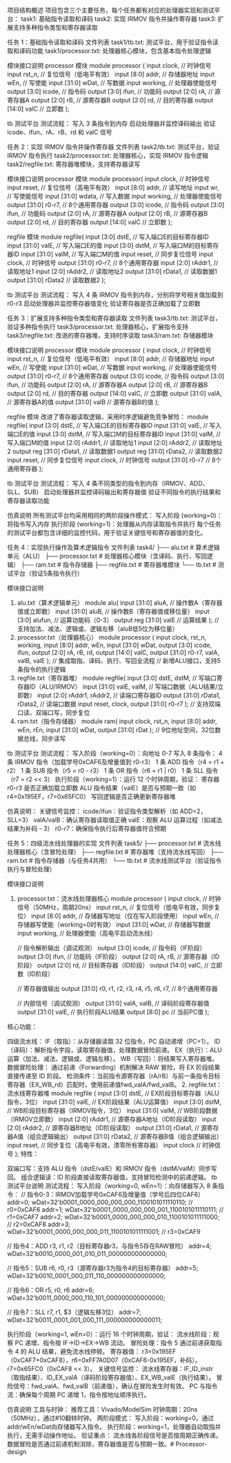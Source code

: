 项目结构概述
项目包含三个主要任务，每个任务都有对应的处理器实现和测试平台：
task1: 基础指令读取和译码
task2: 实现 IRMOV 指令并操作寄存器
task3: 扩展支持多种指令类型和寄存器读取

任务 1：基础指令读取和译码
文件列表
task1/tb.txt: 测试平台，用于验证指令读取和译码功能
task1/processor.txt: 处理器核心模块，包含基本指令处理逻辑

模块接口说明
processor 模块
module processor (
    input clock,               // 时钟信号
    input rst_n,               // 复位信号（低电平有效）
    input [8:0] addr,          // 存储器地址
    input wEn,                 // 写使能
    input [31:0] wDat,         // 写数据
    input working,             // 处理器使能信号
    output [3:0] icode,        // 指令码
    output [3:0] ifun,         // 功能码
    output [2:0] rA,           // 源寄存器A
    output [2:0] rB,           // 源寄存器B
    output [2:0] rd,           // 目的寄存器
    output [14:0] valC         // 立即数
);

tb 测试平台
测试流程：
写入 3 条指令到内存
启动处理器并监控译码输出
验证 icode、ifun、rA、rB、rd 和 valC 信号

任务 2：实现 IRMOV 指令并操作寄存器
文件列表
task2/tb.txt: 测试平台，验证 IRMOV 指令执行
task2/processor.txt: 处理器核心，实现 IRMOV 指令逻辑
task2/regfile.txt: 寄存器堆模块，支持寄存器读写

模块接口说明
processor 模块
module processor(
    input clock,        // 时钟信号
    input reset,        // 复位信号（高电平有效）
    input [8:0] addr,   // 读写地址
    input wr,           // 写使能信号
    input [31:0] wdata, // 写入数据
    input working,      // 处理器使能信号
    output [31:0] r0-r7, // 8个通用寄存器
    output [3:0] icode,  // 指令码
    output [3:0] ifun,   // 功能码
    output [2:0] rA,     // 源寄存器A
    output [2:0] rB,     // 源寄存器B
    output [2:0] rd,     // 目的寄存器
    output [14:0] valC   // 立即数
);

regfile 模块
module regfile(
    input [3:0] dstE,    // 写入端口E的目标寄存器ID
    input [31:0] valE,   // 写入端口E的值
    input [3:0] dstM,    // 写入端口M的目标寄存器ID
    input [31:0] valM,   // 写入端口M的值
    input reset,         // 同步复位信号
    input clock,         // 时钟信号
    output [31:0] r0-r7, // 8个通用寄存器
    input [2:0] rAddr1,  // 读取地址1
    input [2:0] rAddr2,  // 读取地址2
    output [31:0] rData1, // 读取数据1
    output [31:0] rData2  // 读取数据2
);

tb 测试平台
测试流程：
写入 4 条 IRMOV 指令到内存，分别将学号相关值加载到 r0-r3
启动处理器并监控寄存器值变化
验证寄存器是否正确加载了立即数

任务 3：扩展支持多种指令类型和寄存器读取
文件列表
task3/tb.txt: 测试平台，验证多种指令执行
task3/processor.txt: 处理器核心，扩展指令支持
task3/regfile.txt: 改进的寄存器堆，支持时序读取
task3/ram.txt: 存储器模块

模块接口说明
processor 模块
module processor (
    input clock,               // 时钟信号
    input rst_n,               // 复位信号（低电平有效）
    input [8:0] addr,          // 存储器地址
    input wEn,                 // 写使能
    input [31:0] wDat,         // 写数据
    input working,             // 处理器使能信号
    output [31:0] r0-r7,       // 8个通用寄存器
    output [3:0] icode,        // 指令码
    output [3:0] ifun,         // 功能码
    output [2:0] rA,           // 源寄存器A
    output [2:0] rB,           // 源寄存器B
    output [2:0] rd,           // 目的寄存器
    output [14:0] valC,        // 立即数
    output [31:0] valA,        // 源寄存器A的值
    output [31:0] valB         // 源寄存器B的值
);

regfile 模块
改进了寄存器读取逻辑，采用时序逻辑避免竞争冒险：
module regfile(
    input [3:0] dstE,      // 写入端口E的目标寄存器ID
    input [31:0] valE,     // 写入端口E的值
    input [3:0] dstM,      // 写入端口M的目标寄存器ID
    input [31:0] valM,     // 写入端口M的值
    input [2:0] rAddr1,    // 读取地址1
    input [2:0] rAddr2,    // 读取地址2
    output reg [31:0] rData1,  // 读取数据1
    output reg [31:0] rData2,  // 读取数据2
    input reset,           // 同步复位信号
    input clock,           // 时钟信号
    output [31:0] r0-r7    // 8个通用寄存器
);

tb 测试平台
测试流程：
写入 4 条不同类型的指令到内存（IRMOV、ADD、SLL、SUB）
启动处理器并监控译码输出和寄存器值
验证不同指令的执行结果和寄存器读取功能

仿真说明
所有测试平台均采用相同的两阶段操作模式：
写入阶段 (working=0)：将指令写入内存
执行阶段 (working=1)：处理器从内存读取指令并执行
每个任务的测试平台都包含详细的监控代码，用于验证关键信号和寄存器值的变化。

任务 4：实现执行操作及算术逻辑指令
文件列表
task4/
├── alu.txt       # 算术逻辑单元（ALU）
├── processor.txt # 处理器核心模块（含译码、执行、写回逻辑）
├── ram.txt       # 指令存储器
├── regfile.txt   # 寄存器堆模块
└── tb.txt        # 测试平台（验证5条指令执行）

模块接口说明
1. alu.txt（算术逻辑单元）
module alu(
    input [31:0] aluA,   // 操作数A（寄存器值或立即数）
    input [31:0] aluB,   // 操作数B（寄存器值或移位量）
    input [3:0] alufun,  // 运算功能码（0-3）
    output reg [31:0] valE  // 运算结果
);
// 支持加法、减法、逻辑或、逻辑左移（aluB低5位为移位量）
2. processor.txt（处理器核心）
module processor (
    input clock, rst_n, working,
    input [8:0] addr, wEn,
    input [31:0] wDat,
    output [3:0] icode, ifun,
    output [2:0] rA, rB, rd,
    output [14:0] valC,
    output [31:0] r0-r7, valA, valB, valE
);
// 集成取指、译码、执行、写回全流程
// 新增ALU接口，支持5条指令的执行逻辑
3. regfile.txt（寄存器堆）
module regfile(
    input [3:0] dstE, dstM,    // 写端口寄存器ID（ALU/IRMOV）
    input [31:0] valE, valM,   // 写端口数据（ALU结果/立即数）
    input [2:0] rAddr1, rAddr2, // 读端口寄存器ID
    output [31:0] rData1, rData2, // 读端口数据
    input reset, clock,
    output [31:0] r0-r7
);
// 支持双端口读、双端口写，同步复位
4. ram.txt（指令存储器）
module ram(
    input clock, rst_n,
    input [8:0] addr, wEn, rEn,
    input [31:0] wDat,
    output [31:0] rDat
);
// 9位地址空间，32位数据总线，同步读写

tb 测试平台
测试流程：
写入阶段（working=0）：向地址 0-7 写入 8 条指令：
4 条 IRMOV 指令（加载学号0xCAF6及增量值到 r0-r3）
1 条 ADD 指令（r4 = r1 + r2）
1 条 SUB 指令（r5 = r0 - r3）
1 条 OR 指令（r6 = r1 | r0）
1 条 SLL 指令（r7 = r2 << 3）
执行阶段（working=1）：运行 12 个时钟周期，验证：
寄存器 r0-r3 是否正确加载立即数
ALU 指令结果（valE）是否与预期一致（如 r4=0x195EF，r7=0x65FC0）
写回逻辑是否正确更新寄存器堆

仿真说明：
关键信号监控：
icode/ifun：验证指令类型解析（如 ADD=2，SLL=3）
valA/valB：确认寄存器读取值正确
valE：观察 ALU 运算过程（如减法结果为补码 - 3）
r0-r7：确保指令执行后寄存器值符合预期

任务 5：四级流水线处理器的实现
文件列表
task5/
├── processor.txt   # 流水线处理器核心（含冒险处理）
├── regfile.txt     # 寄存器堆（支持流水线写回）
├── ram.txt         # 指令存储器（与任务4共用）
└── tb.txt          # 流水线测试平台（验证指令执行与冒险处理）

模块接口说明
1. processor.txt：流水线处理器核心
module processor (
    input        clock,       // 时钟信号（50MHz，周期20ns）
    input        rst_n,       // 复位信号（低电平有效，同步复位）
    input [8:0]  addr,        // 存储器写地址（仅在写入阶段使用）
    input        wEn,         // 存储器写使能（working=0时有效）
    input [31:0] wDat,        // 存储器写数据
    input        working,     // 处理器使能（高电平启动流水线）
    
    // 指令解析输出（调试观测）
    output [3:0]  icode,      // 指令码（IF阶段）
    output [3:0]  ifun,       // 功能码（IF阶段）
    output [2:0]  rA, rB,     // 源寄存器（ID阶段）
    output [2:0]  rd,         // 目标寄存器（ID阶段）
    output [14:0] valC,       // 立即数（ID阶段）
    
    // 寄存器值输出
    output [31:0] r0, r1, r2, r3, r4, r5, r6, r7, // 8个通用寄存器
    
    // 内部信号（调试观测）
    output [31:0] valA, valB, // 译码阶段寄存器值
    output [31:0] valE,       // 执行阶段ALU结果
    output [8:0]   pc          // 当前PC值
);

核心功能：

四级流水线：
IF（取指）：从存储器读取 32 位指令，PC 自动递增（PC+1）。
ID（译码）：解析指令字段，读取寄存器值，处理数据冒险前递。
EX（执行）：ALU 运算（加法、减法、逻辑或、逻辑左移）。
WB（写回）：将结果写入寄存器堆。
数据冒险处理：
通过前递（Forwarding）机制解决 RAW 冒险，将 EX 阶段结果直接传递至 ID 阶段。
检测条件：当前指令源寄存器（rA/rB）与前一条指令目标寄存器（EX_WB_rd）匹配时，使用前递值fwd_valA/fwd_valB。
2. regfile.txt：流水线寄存器堆
module regfile (
    input [3:0]  dstE,    // EX阶段目标寄存器（ALU指令，3位）
    input [31:0] valE,    // EX阶段结果（ALU运算值）
    input [3:0]  dstM,    // WB阶段目标寄存器（IRMOV指令，3位）
    input [31:0] valM,    // WB阶段数据（IRMOV立即数）
    input [2:0]  rAddr1,  // 源寄存器A地址（ID阶段读取）
    input [2:0]  rAddr2,  // 源寄存器B地址（ID阶段读取）
    output [31:0] rData1, // 源寄存器A值（组合逻辑输出）
    output [31:0] rData2, // 源寄存器B值（组合逻辑输出）
    input        reset,   // 同步复位（高电平有效，清零所有寄存器）
    input        clock    // 时钟信号
);
特性：

双端口写：支持 ALU 指令（dstE/valE）和 IRMOV 指令（dstM/valM）同步写回。
组合逻辑读：ID 阶段直接读取寄存器值，支持冒险检测中的前递逻辑。
tb 测试平台说明
测试流程：
写入阶段（working=0, wEn=1）：向存储器写入 8 条指令：
// 指令0-3：IRMOV加载学号0xCAF6及增量值（学号后四位CAF6）
addr=0; wDat=32'b0001_0000_000_000_000_1100101011110110; // r0=0xCAF6
addr=1; wDat=32'b0001_0000_000_000_001_1100101011110111; // r1=0xCAF7
addr=2; wDat=32'b0001_0000_000_000_010_1100101011111000; // r2=0xCAF8
addr=3; wDat=32'b0001_0000_000_000_011_1100101011111001; // r3=0xCAF9

// 指令4：ADD r3, r1, r2（目标寄存器r3，与指令5存在RAW冒险）
addr=4; wDat=32'b0010_0000_001_010_011_000000000000000; 

// 指令5：SUB r6, r0, r3（源寄存器r3为指令4的目标寄存器）
addr=5; wDat=32'b0010_0001_000_011_110_000000000000000; 

// 指令6：OR r5, r0, r6
addr=6; wDat=32'b0011_0000_000_110_101_000000000000000; 

// 指令7：SLL r7, r1, $3（逻辑左移3位）
addr=7; wDat=32'b0011_0001_001_000_111_000000000000011; 

执行阶段（working=1, wEn=0）：运行 16 个时钟周期，验证：
流水线阶段：观察 PC 递增、指令按 IF→ID→EX→WB 流动。
冒险处理：指令 5 通过前递获取指令 4 的 ALU 结果，避免流水线停顿。
寄存器值：
r3=0x195EF（0xCAF7+0xCAF8），r6=0xFF7A0D07（0xCAF6-0x195EF，补码）。
r7=0x65FC0（0xCAF8 << 3）。
关键信号监控：
流水线寄存器：IF_ID_instr（取指结果）、ID_EX_valA（译码阶段寄存器值）、EX_WB_valE（执行结果）。
冒险信号：fwd_valA、fwd_valB（前递值），确认在冒险发生时有效。
PC 与指令流：确保每个周期 PC 递增 1，指令按地址顺序执行。

仿真说明
工具与时钟：
推荐工具：Vivado/ModelSim
时钟周期：20ns（50MHz），通过#10翻转时钟。
两阶段模式：
写入阶段：working=0，通过addr/wEn/wDat向存储器写入指令。
执行阶段：working=1，处理器自动取指并执行，无需手动操作地址。
验证重点：
流水线各阶段信号是否按周期正确传递。
数据冒险是否通过前递机制消除，寄存器值是否与预期一致。# Processor-design
